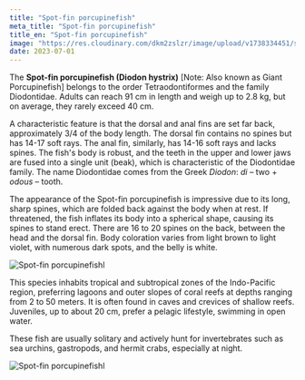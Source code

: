 ```yaml
---
title: "Spot-fin porcupinefish"
meta_title: "Spot-fin porcupinefish"
title_en: "Spot-fin porcupinefish"
image: "https://res.cloudinary.com/dkm2zslzr/image/upload/v1738334451/spot-fin-porcupinefish_bluwhj_g6ysss.png"
date: 2023-07-01
---
```


The **Spot-fin porcupinefish (Diodon hystrix)** [Note: Also known as Giant Porcupinefish] belongs to the order Tetraodontiformes and the family Diodontidae. Adults can reach 91 cm in length and weigh up to 2.8 kg, but on average, they rarely exceed 40 cm.

A characteristic feature is that the dorsal and anal fins are set far back, approximately 3/4 of the body length. The dorsal fin contains no spines but has 14-17 soft rays. The anal fin, similarly, has 14-16 soft rays and lacks spines. The fish's body is robust, and the teeth in the upper and lower jaws are fused into a single unit (beak), which is characteristic of the Diodontidae family. The name Diodontidae comes from the Greek *Diodon*: *di* – two + *odous* – tooth.

The appearance of the Spot-fin porcupinefish is impressive due to its long, sharp spines, which are folded back against the body when at rest. If threatened, the fish inflates its body into a spherical shape, causing its spines to stand erect. There are 16 to 20 spines on the back, between the head and the dorsal fin. Body coloration varies from light brown to light violet, with numerous dark spots, and the belly is white.

![Spot-fin porcupinefishl](https://res.cloudinary.com/dkm2zslzr/image/upload/v1738334440/spot-fin-porcupinefish-3_i0sykg_wldjfq.png "Spot-fin porcupinefish")

This species inhabits tropical and subtropical zones of the Indo-Pacific region, preferring lagoons and outer slopes of coral reefs at depths ranging from 2 to 50 meters. It is often found in caves and crevices of shallow reefs. Juveniles, up to about 20 cm, prefer a pelagic lifestyle, swimming in open water.

These fish are usually solitary and actively hunt for invertebrates such as sea urchins, gastropods, and hermit crabs, especially at night.

![Spot-fin porcupinefishl](https://res.cloudinary.com/dkm2zslzr/image/upload/v1738334452/spot-fin-porcupinefish-2_gringi_cyidbg.png "Spot-fin porcupinefish")